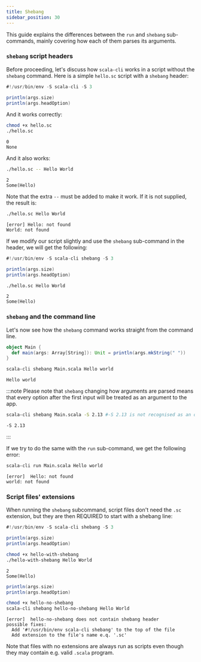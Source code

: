 ```yaml
---
title: Shebang
sidebar_position: 30
---
```



This guide explains the differences between the `run` and `shebang` sub-commands, mainly covering how each of them
parses its arguments.

### `shebang` script headers

Before proceeding, let's discuss how `scala-cli` works in a script without the `shebang` command.
Here is a simple `hello.sc` script with a `shebang` header:

```scala title=hello.sc
#!/usr/bin/env -S scala-cli -S 3

println(args.size)
println(args.headOption)
```

And it works correctly:

<ChainedSnippets>

```bash 
chmod +x hello.sc
./hello.sc    
```

```text
0
None
```

<!-- Expected:
0
None
-->

</ChainedSnippets>

And it also works:

<ChainedSnippets>

```bash
./hello.sc -- Hello World
```

```text
2
Some(Hello)
```

<!-- Expected:
2
Some(Hello)
-->

</ChainedSnippets>

Note that the extra `--` must be added to make it work. If it is not supplied, the result is:

<ChainedSnippets>

```bash run-fail
./hello.sc Hello World
```

```text
[error] Hello: not found
World: not found
```

<!-- Expected:
Hello: not found
World: not found
-->

</ChainedSnippets>

If we modify our script slightly and use the `shebang` sub-command in the header, we will get the following:

```scala title=hello.sc
#!/usr/bin/env -S scala-cli shebang -S 3

println(args.size)
println(args.headOption)
```

<ChainedSnippets>

```bash
./hello.sc Hello World
```

```text
2
Some(Hello)
```
<!-- Expected:
2
Some(Hello)
-->

</ChainedSnippets>


### `shebang` and the command line

Let's now see how the `shebang` command works straight from the command line.

```scala title=Main.scala 
object Main {
  def main(args: Array[String]): Unit = println(args.mkString(" "))
}  
```

<ChainedSnippets>

```bash                                                                                                                                                                                                                                                                
scala-cli shebang Main.scala Hello world
```

```text
Hello world
```

<!-- Expected:
Hello world
-->

</ChainedSnippets>


:::note
Please note that `shebang` changing how arguments are parsed means that every option after the first input will be treated as
an argument to the app.

<ChainedSnippets>

```bash
scala-cli shebang Main.scala -S 2.13 #-S 2.13 is not recognised as an option, but as app arguments
```

```text
-S 2.13
```

<!-- Expected:
-S 2.13
-->

</ChainedSnippets>
:::

If we try to do the same with the `run` sub-command, we get the following error:

<ChainedSnippets>

```bash run-fail
scala-cli run Main.scala Hello world
```

```text
[error]  Hello: not found
world: not found
```

<!-- Expected:
[error]  Hello: not found
world: not found
-->

</ChainedSnippets>

### Script files' extensions

When running the `shebang` subcommand, script files don't need the `.sc` extension,
but they are then REQUIRED to start with a shebang line:

```scala title=hello-with-shebang
#!/usr/bin/env -S scala-cli shebang -S 3

println(args.size)
println(args.headOption)
```

<ChainedSnippets>

```bash
chmod +x hello-with-shebang
./hello-with-shebang Hello World
```

```text
2
Some(Hello)
```
<!-- Expected:
2
Some(Hello)
-->

</ChainedSnippets>

```scala title=hello-no-shebang
println(args.size)
println(args.headOption)
```

<ChainedSnippets>

```bash run-fail
chmod +x hello-no-shebang
scala-cli shebang hello-no-shebang Hello World
```

```text
[error]  hello-no-shebang does not contain shebang header
possible fixes:
  Add '#!/usr/bin/env scala-cli shebang' to the top of the file
  Add extension to the file's name e.q. '.sc'
```
<!-- Expected:
[error]  hello-no-shebang does not contain shebang header
possible fixes:
  Add '#!/usr/bin/env scala-cli shebang' to the top of the file
  Add extension to the file's name e.q. '.sc'
-->

Note that files with no extensions are always run as scripts even though they may contain e.g. valid `.scala` program.

</ChainedSnippets>